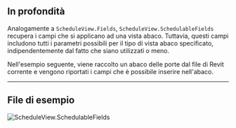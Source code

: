 ## In profondità
Analogamente a `ScheduleView.Fields`, `ScheduleView.SchedulableFields` recupera i campi che si applicano ad una vista abaco. Tuttavia, questi campi includono tutti i parametri possibili per il tipo di vista abaco specificato, indipendentemente dal fatto che siano utilizzati o meno.

Nell'esempio seguente, viene raccolto un abaco delle porte dal file di Revit corrente e vengono riportati i campi che è possibile inserire nell'abaco.
___
## File di esempio

![ScheduleView.SchedulableFields](./Revit.Elements.Views.ScheduleView.SchedulableFields_img.jpg)
